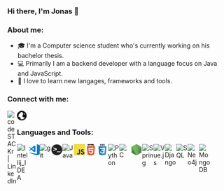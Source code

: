 ### Hi there, I'm Jonas 👋

### About me:
- 🎓 I'm a Computer science student who's currently working on his bachelor thesis.
- 💻 Primarily I am a backend developer with a language focus on Java and JavaScript.
- 🤔 I love to learn new langages, frameworks and tools. 

### Connect with me:

[<img align="left" alt="codeSTACKr | LinkedIn" width="22px" src="https://cdn.jsdelivr.net/npm/simple-icons@v3/icons/linkedin.svg" />][linkedin]
[<img align="left" alt="codeSTACKr.com" width="22px" src="https://raw.githubusercontent.com/iconic/open-iconic/master/svg/globe.svg" />][website]

<br/>

### Languages and Tools:

<img align="left" alt="Intellij_IDEA" width="26px" src="https://sos-software.com/wp-content/uploads/IntelliJ_IDEA_Logo.svg_.png" />

<img align="left" alt="Visual Studio Code" width="26px" src="https://raw.githubusercontent.com/github/explore/80688e429a7d4ef2fca1e82350fe8e3517d3494d/topics/visual-studio-code/visual-studio-code.png" />

<img align="left" alt="git" width="26px" src="https://www.netways.de/wp-content/uploads/2014/02/Git-Icon-1788C.png" />

<img align="left" alt="termianl" width="26px" src="https://raw.githubusercontent.com/github/explore/80688e429a7d4ef2fca1e82350fe8e3517d3494d/topics/terminal/terminal.png" />

<img align="left" alt="Java" width="26px" src="https://upload.wikimedia.org/wikipedia/de/thumb/e/e1/Java-Logo.svg/1200px-Java-Logo.svg.png" />

<img align="left" alt="JavaScript" width="26px" src="https://raw.githubusercontent.com/github/explore/80688e429a7d4ef2fca1e82350fe8e3517d3494d/topics/javascript/javascript.png" />

<img align="left" alt="HTML" width="26px" src="https://raw.githubusercontent.com/github/explore/80688e429a7d4ef2fca1e82350fe8e3517d3494d/topics/html/html.png" />

<img align="left" alt="CSS" width="26px" src="https://raw.githubusercontent.com/github/explore/80688e429a7d4ef2fca1e82350fe8e3517d3494d/topics/css/css.png" />

<img align="left" alt="Python" width="26px" src="https://www.pngkit.com/png/full/70-701749_this-free-icons-png-design-of-python-language.png" />

<img align="left" alt="C" width="26px" src="https://img.icons8.com/color/452/c-programming.png" />

<img align="left" alt="Node.js" width="26px" src="https://raw.githubusercontent.com/github/explore/80688e429a7d4ef2fca1e82350fe8e3517d3494d/topics/nodejs/nodejs.png" />

<img align="left" alt="Spring" width="26px" src="https://avatars0.githubusercontent.com/u/317776?v=4" />

<img align="left" alt="Vue.js" width="26px" src="https://upload.wikimedia.org/wikipedia/commons/thumb/9/95/Vue.js_Logo_2.svg/2000px-Vue.js_Logo_2.svg.png" />

<img align="left" alt="Django" width="26px" src="https://upload.wikimedia.org/wikipedia/de/thumb/0/0e/Django-logo.svg/2000px-Django-logo.svg.png" />

<img align="left" alt="SQL" width="26px" src="https://w7.pngwing.com/pngs/559/367/png-transparent-postgresql-object-relational-database-oracle-database-freebsd-icon-text-logo-head.png" />

<img align="left" alt="Neo4j" width="26px" src="https://humancoders-formations.s3.amazonaws.com/uploads/course/logo/23/formation-neo4j.png" />

<img align="left" alt="MongoDB" width="26px" src="https://icon2.cleanpng.com/20180811/vzh/kisspng-mongodb-inc-website-development-nosql-data-mongodb-logo-nasdaq-software-logo-5b6f8f1a8e1849.166637291534037786582.jpg" />

[website]: http://jonas.rbri.de
[linkedin]: http://jonas.rbri.de